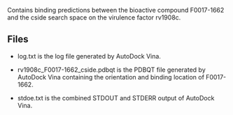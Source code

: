 Contains binding predictions between the bioactive compound F0017-1662 and the cside search space on the virulence factor rv1908c.

## Files

- log.txt is the log file generated by AutoDock Vina.

- rv1908c_F0017-1662_cside.pdbqt is the PDBQT file generated by AutoDock Vina containing the orientation and binding location of F0017-1662.

- stdoe.txt is the combined STDOUT and STDERR output of AutoDock Vina.

